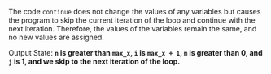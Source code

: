 The code `continue` does not change the values of any variables but causes the program to skip the current iteration of the loop and continue with the next iteration. Therefore, the values of the variables remain the same, and no new values are assigned.

Output State: **`n` is greater than `max_x`, `i` is `max_x + 1`, `m` is greater than 0, and `j` is 1, and we skip to the next iteration of the loop.**